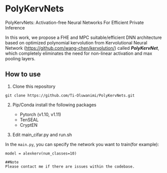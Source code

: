 # PolyKervNets
PolyKervNets: Activation-free Neural Networks For Efficient Private Inference

In this work, we propose a FHE and MPC suitable/efficient DNN architecture based on optimized polynomial kervolution from Kervolutional Neural Network (https://github.com/wang-chen/kervolution/) called _**PolyKervNet**_, which completely eliminates the need for non-linear activation and max pooling layers.

## How to use
1. Clone this repository

```
git clone https://github.com/Ti-Oluwanimi/PolyKervNets.git
```

2. Pip/Conda install the following packages
    - Pytorch (v1.10, v1.11)
    - TenSEAL
    - CryptEN
    
4. Edit main_cifar.py and run.sh

In the ```main.py```, you can specify the network you want to train(for example):

```
model = alexkerv(num_classes=10)

##Note
Please contact me if there are issues within the codebase. 
